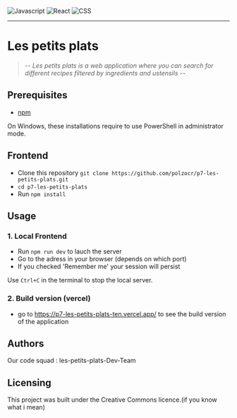 ![Javascript](https://img.shields.io/badge/made%20with-Javascript-lightgrey)
![React](https://img.shields.io/badge/-React-red)
![CSS](https://img.shields.io/badge/-css-orange)
____________________

# Les petits plats

> -- _Les petits plats is a web application where you can search for different recipes filtered by ingredients and ustensils_ --

## Prerequisites

- [npm](https://www.npmjs.com/)

On Windows, these installations require to use PowerShell in administrator mode.

## Frontend

- Clone this repository `git clone https://github.com/polzocr/p7-les-petits-plats.git `
- `cd p7-les-petits-plats`
- Run `npm install`

## Usage

### 1. Local Frontend 

- Run `npm run dev` to lauch the server 
- Go to the adress in your browser (depends on which port)
- If you checked 'Remember me' your session will persist

Use `Ctrl+C` in the terminal to stop the local server.

### 2. Build version (vercel)

- go to https://p7-les-petits-plats-ten.vercel.app/ to see the build version of the application

## Authors

Our code squad : les-petits-plats-Dev-Team

## Licensing

This project was built under the Creative Commons licence.(if you know what i mean)
